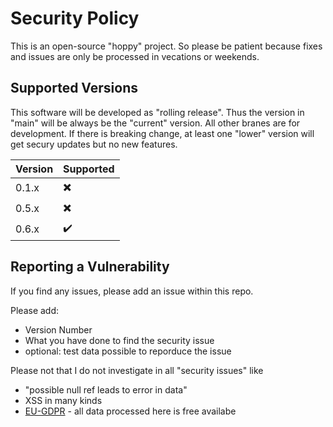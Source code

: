 # Security Policy

This is an open-source "hoppy" project. So please be patient because fixes and issues 
are only be processed in vecations or weekends.

## Supported Versions

This software will be developed as "rolling release". Thus the version in "main"
will be always be the "current" version. All other branes are for development.
If there is breaking change, at least one "lower" version will get
secury updates but no new features.

| Version | Supported                |
| ------- | ------------------------ |
| 0.1.x   | :heavy_multiplication_x: |
| 0.5.x   | :heavy_multiplication_x: |
| 0.6.x   | :heavy_check_mark:       |

## Reporting a Vulnerability

If you find any issues, please add an issue within this repo.

Please add:
* Version Number
* What you have done to find the security issue
* optional: test data possible to reporduce the issue

Please not that I do not investigate in all "security issues" like
* "possible null ref leads to error in data"
* XSS in many kinds
* [EU-GDPR](https://eur-lex.europa.eu/legal-content/EN/ALL/?uri=celex%3A32016R0679) - all data processed here is free availabe
